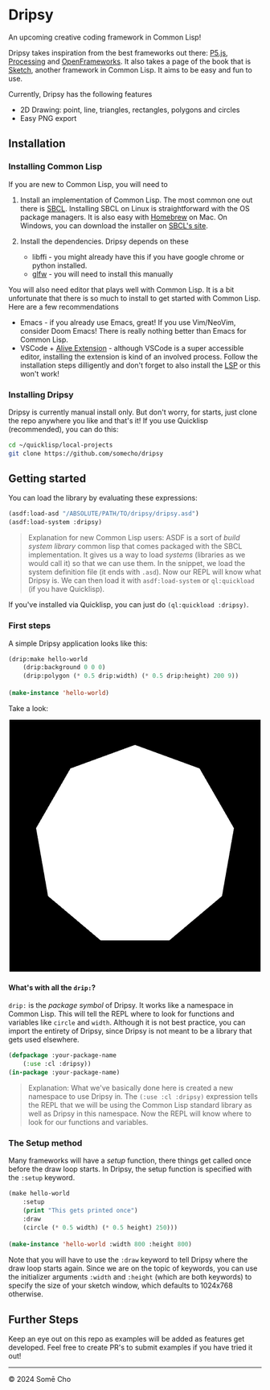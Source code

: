 # Dripsy

An upcoming creative coding framework in Common Lisp!

Dripsy takes inspiration from the best frameworks out there:
[P5.js](https://p5js.org/), [Processing](https://processing.org/)
and [OpenFrameworks](https://openframeworks.cc/). It also takes a page of the
book that is [Sketch](https://github.com/vydd/sketch), another framework in
Common Lisp. It aims to be easy and fun to use.

Currently, Dripsy has the following features

- 2D Drawing: point, line, triangles, rectangles, polygons and circles
- Easy PNG export

## Installation

### Installing Common Lisp

If you are new to Common Lisp, you will need to

1. Install an implementation of Common Lisp. The most common one out there is
[SBCL](https://www.sbcl.org/getting.html). Installing SBCL on Linux is
straightforward with the OS package managers. It is also easy with
[Homebrew](https://formulae.brew.sh/formula/sbcl) on Mac. On Windows, you can
download the installer on [SBCL's
site](https://www.sbcl.org/platform-table.html).

2. Install the dependencies. Dripsy depends on these

    - libffi - you might already have this if you have google chrome or python installed.
    - [glfw](https://www.glfw.org/) - you will need to install this manually

You will also need editor that plays well with Common Lisp. It is a bit unfortunate that there is so much to install to get started with Common Lisp. Here are a few recommendations

- Emacs - if you already use Emacs, great! If you use Vim/NeoVim, consider Doom Emacs! There is really nothing better than Emacs for Common Lisp.
- VSCode + [Alive
Extension](https://marketplace.visualstudio.com/items?itemName=rheller.alive) -
although VSCode is a super accessible editor, installing the extension is kind
of an involved process. Follow the installation steps dilligently and don't forget to also install the [LSP](https://github.com/nobody-famous/alive-lsp) or this won't work!

### Installing Dripsy

Dripsy is currently manual install only. But don't worry, for starts, just clone the repo anywhere you like and that's it! If you use Quicklisp (recommended), you can do this:

```sh
cd ~/quicklisp/local-projects
git clone https://github.com/somecho/dripsy
```

## Getting started

You can load the library by evaluating these expressions:

```lisp
(asdf:load-asd "/ABSOLUTE/PATH/TO/dripsy/dripsy.asd")
(asdf:load-system :dripsy)
```

> Explanation for new Common Lisp users: ASDF is a sort of *build system library* common lisp that comes packaged with the SBCL implementation. It gives us a way to load *systems* (libraries as we would call it) so that we can use them. In the snippet, we load the system definition file (it ends with `.asd`). Now our REPL will know what Dripsy is. We can then load it with `asdf:load-system` or `ql:quickload` (if you have Quicklisp).

If you've installed via Quicklisp, you can just do `(ql:quickload :dripsy)`.

### First steps

A simple Dripsy application looks like this:

```lisp
(drip:make hello-world
    (drip:background 0 0 0)
    (drip:polygon (* 0.5 drip:width) (* 0.5 drip:height) 200 9))

(make-instance 'hello-world)
```

Take a look:

<div align="center">
    <img src="./documentation/example.png"/>
</div>

#### What's with all the `drip:`? 

`drip:` is the *package symbol* of Dripsy. It works like a namespace in Common Lisp. This will tell the REPL where to look for functions and variables like `circle` and `width`. Although it is not best practice, you can import the entirety of Dripsy, since Dripsy is not meant to be a library that gets used elsewhere. 

```lisp
(defpackage :your-package-name
    (:use :cl :dripsy))
(in-package :your-package-name)
```
> Explanation: What we've basically done here is created a new namespace to use Dripsy in. The `(:use :cl :dripsy)` expression tells the REPL that we will be using the Common Lisp standard library as well as Dripsy in this namespace. Now the REPL will know where to look for our functions and variables. 

### The Setup method

Many frameworks will have a *setup* function, there things get called once before the draw loop starts. In Dripsy, the setup function is specified with the `:setup` keyword.

```lisp
(make hello-world
    :setup
    (print "This gets printed once")
    :draw
    (circle (* 0.5 width) (* 0.5 height) 250)))

(make-instance 'hello-world :width 800 :height 800)
```

Note that you will have to use the `:draw` keyword to tell Dripsy where the draw loop starts again. Since we are on the topic of keywords, you can use the initializer arguments `:width` and `:height` (which are both keywords) to specify the size of your sketch window, which defaults to 1024x768 otherwise.

## Further Steps

Keep an eye out on this repo as examples will be added as features get developed. Feel free to create PR's to submit examples if you have tried it out! 

---

© 2024 Somē Cho

